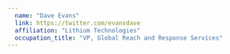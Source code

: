 ```yaml
---
  name: "Dave Evans"
  link: https://twitter.com/evansdave
  affiliation: "Lithium Technologies"
  occupation_title: "VP, Global Reach and Response Services"
---
```

